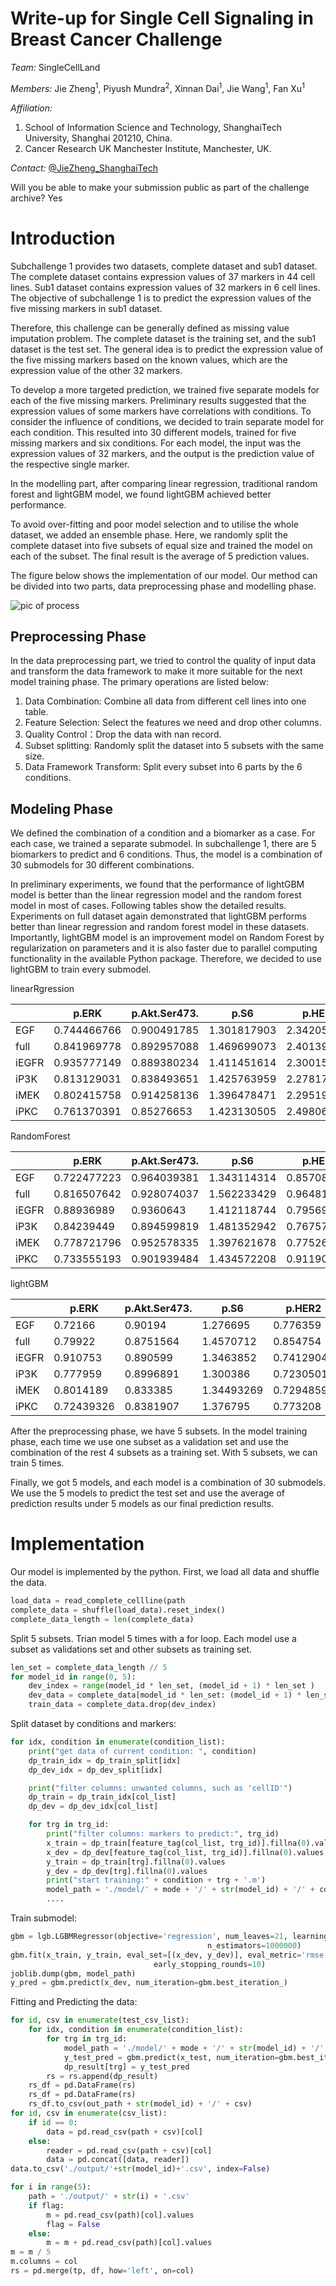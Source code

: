 
# Write-up for Single Cell Signaling in Breast Cancer Challenge

_Team:_ 
SingleCellLand

_Members:_
Jie Zheng<sup>1</sup>, Piyush Mundra<sup>2</sup>, Xinnan Dai<sup>1</sup>, Jie Wang<sup>1</sup>, Fan Xu<sup>1</sup>

_Affiliation:_
1. School of Information Science and Technology, ShanghaiTech University, Shanghai 201210, China.
2. Cancer Research UK Manchester Institute, Manchester, UK. 

_Contact:_
[@JieZheng_ShanghaiTech](zhengjie@shanghaitech.edu.cn)

Will you be able to make your submission public as part of the challenge archive? Yes

# Introduction
Subchallenge 1 provides two datasets, complete dataset and sub1 dataset. The complete dataset contains expression values of 37 markers in 44 cell lines. Sub1 dataset contains expression values of 32 markers in 6 cell lines. The objective of subchallenge 1 is to predict the expression values of the five missing markers in sub1 dataset.

Therefore, this challenge can be  generally defined as missing value imputation problem. The complete dataset is the training set, and the sub1 dataset is the test set. The general idea is to predict the expression value of the five missing markers based on the known values, which are the expression value of the other 32 markers.

To develop a more targeted prediction, we trained five separate models for each of the five missing markers.  Preliminary results suggested that the expression values of some markers have  correlations with conditions. To consider the influence of conditions, we decided to train separate model for each condition. This resulted into 30 different models, trained for five missing markers and six conditions. For each model, the input was the expression values of 32 markers, and the output is the prediction value of the respective single marker. 

In the modelling part, after comparing linear regression, traditional random forest and lightGBM model, we found lightGBM achieved better performance.

To avoid over-fitting and poor model selection and to utilise the whole dataset, we added an ensemble phase. Here, we randomly split the complete dataset into five subsets of equal size and trained the model on each of the subset. The final result is the average of 5 prediction values.

The figure below shows the implementation of our model.  Our method can be divided into two parts, data preprocessing phase and modelling phase.

![pic of process](./process.png)

## Preprocessing Phase

In the data preprocessing part, we tried to control the quality of input data and transform the data framework to make it more suitable for the next model training phase. The primary operations are listed below:

1. Data Combination: Combine all data from different cell lines into one table.
2. Feature Selection: Select the features we need and drop other columns.
3. Quality Control：Drop the data with nan record.
4. Subset splitting: Randomly split the dataset into 5 subsets with the same size.
5. Data Framework Transform: Split every subset into 6 parts by the 6 conditions.

## Modeling Phase

We defined the combination of a condition and a biomarker as a case. For each case, we trained a separate submodel. In subchallenge 1, there are 5 biomarkers to predict and 6 conditions. Thus, the model is a combination of 30 submodels for 30 different combinations.

In preliminary experiments, we found that the performance of lightGBM model is better than the linear regression model and the random forest model in most of cases. Following tables show the detailed results. Experiments on full dataset again demonstrated that  lightGBM performs better than linear regression and random forest model in these datasets.  Importantly, lightGBM model is an improvement model on Random Forest by regularization on parameters and it is also faster due to parallel computing functionality in the available Python package. Therefore, we decided to use lightGBM to train every submodel.

linearRgression

| | p\.ERK          | p\.Akt\.Ser473\. | p\.S6        | p\.HER2      | p\.PLCg2     |
|---|---|---|---|---|---|
| EGF             | 0\.744466766     | 0\.900491785 | 1\.301817903 | 2\.342058907 | 1\.038661595 |
| full            | 0\.841969778     | 0\.892957088 | 1\.469699073 | 2\.401398237 | 1\.131773001 |
| iEGFR           | 0\.935777149     | 0\.889380234 | 1\.411451614 | 2\.300155564 | 1\.064862088 |
| iP3K            | 0\.813129031     | 0\.838493651 | 1\.425763959 | 2\.278176459 | 1\.03515435  |
| iMEK            | 0\.802415758     | 0\.914258136 | 1\.396478471 | 2\.295195731 | 1\.054406837 |
| iPKC            | 0\.761370391     | 0\.85276653  | 1\.423130505 | 2\.498061933 | 1\.050959486 |

 RandomForest 

| | p\.ERK       |  p\.Akt\.Ser473\. | p\.S6        | p\.HER2      | p\.PLCg2     |
|---|---|---|---|---|---|
| EGF          | 0\.722477223     | 0\.964039381 | 1\.343114314 | 0\.85708435  | 1\.103626209 |
| full         | 0\.816507642     | 0\.928074037 | 1\.562233429 | 0\.96481201  | 1\.202368606 |
| iEGFR        | 0\.88936989      | 0\.9360643   | 1\.412118744 | 0\.795691814 | 1\.113078276 |
| iP3K         | 0\.84239449      | 0\.894599819 | 1\.481352942 | 0\.767575274 | 1\.070981604 |
| iMEK         | 0\.778721796     | 0\.952578335 | 1\.397621678 | 0\.775267613 | 1\.095414714 |
| iPKC         | 0\.733555193     | 0\.901939484 | 1\.434572208 | 0\.91190934  | 1\.039446681 |


lightGBM 

| | p\.ERK   | p\.Akt\.Ser473\. | p\.S6      | p\.HER2     | p\.PLCg2    |
|---|---|---|---|---|---|
| EGF      | 0\.72166         | 0\.90194   | 1\.276695   | 0\.776359   | 1\.089637   |
| full     | 0\.79922         | 0\.8751564 | 1\.4570712  | 0\.854754   | 1\.16313307 |
| iEGFR    | 0\.910753        | 0\.890599  | 1\.3463852  | 0\.74129046 | 1\.1010435  |
| iP3K     | 0\.777959        | 0\.8996891 | 1\.300386   | 0\.72305017 | 1\.09844    |
| iMEK     | 0\.8014189       | 0\.833385  | 1\.34493269 | 0\.7294859  | 1\.0295479  |
| iPKC     | 0\.72439326      | 0\.8381907 | 1\.376795   | 0\.773208   | 1\.059067   |


After the preprocessing phase, we have 5 subsets. In the model training phase, each time we use one subset as a validation set and use the combination of the rest 4 subsets as a training set. With 5 subsets, we can train 5 times.

Finally, we got 5 models, and each model is a combination of 30 submodels. We use the 5 models to predict the test set and use the average of prediction results under 5 models as our final prediction results.

# Implementation

Our model is implemented by the python.
First, we load all data and shuffle the data.

```Python
load_data = read_complete_cellline(path
complete_data = shuffle(load_data).reset_index()
complete_data_length = len(complete_data)
```

Split 5 subsets. Trian model 5 times with a for loop. Each model use a subset as validations set and other subsets as training set.

```Python
len_set = complete_data_length // 5
for model_id in range(0, 5):
    dev_index = range(model_id * len_set, (model_id + 1) * len_set )
    dev_data = complete_data[model_id * len_set: (model_id + 1) * len_set ]
    train_data = complete_data.drop(dev_index)
```

Split dataset by conditions and markers:

```Python
for idx, condition in enumerate(condition_list):
    print("get data of current condition: ", condition)
    dp_train_idx = dp_train_split[idx]
    dp_dev_idx = dp_dev_split[idx]

    print("filter columns: unwanted columns, such as 'cellID'")
    dp_train = dp_train_idx[col_list]
    dp_dev = dp_dev_idx[col_list]

    for trg in trg_id:
        print("filter columns: markers to predict:", trg_id)
        x_train = dp_train[feature_tag(col_list, trg_id)].fillna(0).values
        x_dev = dp_dev[feature_tag(col_list, trg_id)].fillna(0).values
        y_train = dp_train[trg].fillna(0).values
        y_dev = dp_dev[trg].fillna(0).values
        print("start training:" + condition + trg + '.m')
        model_path = './model/' + mode + '/' + str(model_id) + '/' + condition + trg + '.m'
        ....

```

Train submodel:

```Python
gbm = lgb.LGBMRegressor(objective='regression', num_leaves=21, learning_rate=0.01,
                                            n_estimators=1000000)
gbm.fit(x_train, y_train, eval_set=[(x_dev, y_dev)], eval_metric='rmse',
                                early_stopping_rounds=10)
joblib.dump(gbm, model_path)
y_pred = gbm.predict(x_dev, num_iteration=gbm.best_iteration_)
```

Fitting and Predicting the data:

```Python
for id, csv in enumerate(test_csv_list):
    for idx, condition in enumerate(condition_list):
        for trg in trg_id:
            model_path = './model/' + mode + '/' + str(model_id) + '/' + condition + trg + '.m'
            y_test_pred = gbm.predict(x_test, num_iteration=gbm.best_iteration_)
            dp_result[trg] = y_test_pred
        rs = rs.append(dp_result)
    rs_df = pd.DataFrame(rs)
    rs_df = pd.DataFrame(rs)
    rs_df.to_csv(out_path + str(model_id) + '/' + csv)
for id, csv in enumerate(csv_list):
    if id == 0:
        data = pd.read_csv(path + csv)[col]
    else:
        reader = pd.read_csv(path + csv)[col]
        data = pd.concat([data, reader])
data.to_csv('./output/'+str(model_id)+'.csv', index=False)

for i in range(5):
    path = './output/' + str(i) + '.csv'
    if flag:
        m = pd.read_csv(path)[col].values
        flag = False
    else:
        m = m + pd.read_csv(path)[col].values
m = m / 5
m.columns = col
rs = pd.merge(tp, df, how='left', on=col)
```


